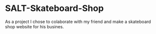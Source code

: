 # SALT-Skateboard-Shop
As a project I chose to colaborate with my friend and make a skateboard shop website for his busines.
